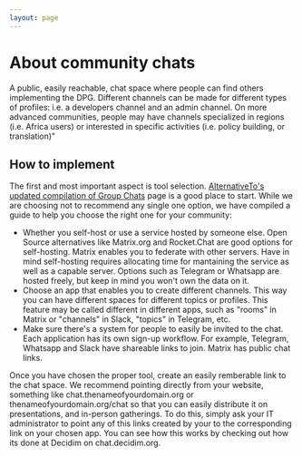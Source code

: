 ```yaml
---
layout: page
---
```


# About community chats

A public, easily reachable, chat space where people can find others implementing the DPG. Different channels can be made for different types of profiles: i.e. a developers channel and an admin channel. On more advanced communities, people may have channels specialized in regions (i.e. Africa users) or interested in specific activities (i.e. policy building, or translation)"

## How to implement 

The first and most important aspect is tool selection. [AlternativeTo's updated compilation of Group Chats](https://alternativeto.net/category/social/group-chat/) page is a good place to start. While we are choosing not to recommend any single one option, we have compiled a guide to help you choose the right one for your community:

  - Whether you self-host or use a service hosted by someone else. Open Source alternatives like Matrix.org and Rocket.Chat are good options for self-hosting. Matrix enables you to federate with other servers. Have in mind self-hosting requires allocating time for mantaining the service as well as a capable server. Options such as Telegram or Whatsapp are hosted freely, but keep in mind you won't own the data on it.  
  - Choose an app that enables you to create different channels. This way you can have different spaces for different topics or profiles. This feature may be called different in different apps, such as "rooms" in Matrix or "channels" in Slack, "topics" in Telegram, etc.
  - Make sure there's a system for people to easily be invited to the chat. Each application has its own sign-up workflow. For example, Telegram, Whatsapp and Slack have shareable links to join. Matrix has public chat links.

Once you have chosen the proper tool, create an easily remberable link to the chat space. We recommend pointing directly from your website, something like chat.thenameofyourdomain.org or thenameofyourdomain.org/chat so that you can easily distribute it on presentations, and in-person gatherings. To do this, simply ask your IT administrator to point any of this links created by your to the corresponding link on your chosen app. You can see how this works by checking out how its done at Decidim on chat.decidim.org. 
